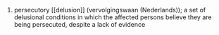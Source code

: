 1. persecutory [[delusion]] (vervolgingswaan (Nederlands)); a set of delusional conditions in which the affected persons believe they are being persecuted, despite a lack of evidence